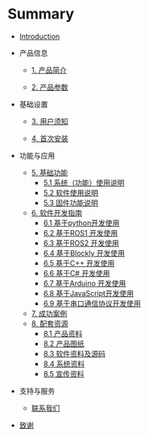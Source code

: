# Summary

* [Introduction](README.md)
* 产品信息
    * [1. 产品简介](1-ProductInformation/1.ProductIntroduction/1-ProductIntroduction.md)

    * [2. 产品参数](1-ProductInformation/2.ProductParameter/2-ProductParameters.md)

* 基础设置
    * [3. 用户须知](2-BasicSettings/3.UserNotice/3-UserInstructions.md)

    * [4. 首次安装](2-BasicSettings/4.FirstTimeInstallation/4-FirstTimeInstallation.md)

* 功能与应用
    * [5. 基础功能](3-FunctionsAndApplications/5.BasicFunction/README.md)
        * [5.1 系统（功能）使用说明](3-FunctionsAndApplications/5.BasicFunction/5.1-Functionlnstruction/README.md)
        * [5.2 软件使用说明](3-FunctionsAndApplications/5.BasicFunction/5.2-Softwarelnstructions/README.md)
        * [5.3 固件功能说明](3-FunctionsAndApplications/5.BasicFunction/5.3-FirmwareFunctionDescription/README.md)
    * [6. 软件开发指南](3-FunctionsAndApplications/6.developmentGuide/README.md)
        * [6.1 基于python开发使用](3-FunctionsAndApplications/6.developmentGuide/python/README.md)
        * [6.2 基于ROS1 开发使用](3-FunctionsAndApplications/6.developmentGuide/ROS/README.md)
        * [6.3 基于ROS2 开发使用](3-FunctionsAndApplications/6.developmentGuide/ROS/12.2-ROS2/12.2.3-ROS2Introduction.md)
        * [6.4 基于Blockly 开发使用](3-FunctionsAndApplications/6.developmentGuide/myBlocklyAndUlFlow/README.md)
        * [6.5 基于C++ 开发使用](3-FunctionsAndApplications/6.developmentGuide/C++/README.md)
        * [6.6 基于C# 开发使用](3-FunctionsAndApplications/6.developmentGuide/C#/README.md)
        * [6.7 基于Arduino 开发使用](3-FunctionsAndApplications/6.developmentGuide/Arduino/README.md)
        * [6.8 基于JavaScript开发使用](3-FunctionsAndApplications/6.developmentGuide/JavaScript/README.md)
        * [6.9 基于串口通信协议开发使用](3-FunctionsAndApplications/6.developmentGuide/CommunicationProtocolPackage/18-communication.md)
    * [7. 成功案例](3-FunctionsAndApplications/7.SuccessfulCase/7-SuccessfulCases.md)
    * [8. 配套资源](3-FunctionsAndApplications/8.SupportingResources/README.md)
        * [8.1 产品资料](3-FunctionsAndApplications/8.SupportingResources/8.1-ProductInformation/README.md)
        * [8.2 产品图纸](3-FunctionsAndApplications/8.SupportingResources/8.2-ProductDrawings/README.md)
        * [8.3 软件资料及源码](3-FunctionsAndApplications/8.SupportingResources/8.3-SoftwareInformationAndSourceCode/README.md)
        * [8.4 系统资料](3-FunctionsAndApplications/8.SupportingResources/8.4-SystemInformation/README.md)
        * [8.5 宣传资料](3-FunctionsAndApplications/8.SupportingResources/8.5-PromotionalMaterials/README.md)
* 支持与服务
    * [ 联系我们](4-SupportAndService/11.AboutUs/11.AboutUs.md)
* [致谢](5-Acknowledgments/5-Acknowledgments.md)

